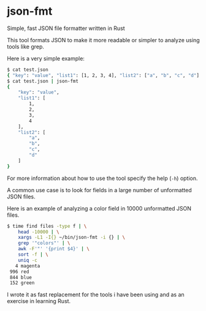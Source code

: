 # json-fmt
Simple, fast JSON file formatter written in Rust

This tool formats JSON to make it more readable or simpler to analyze using tools like grep.

Here is a very simple example:
```bash
$ cat test.json
{ "key": "value", "list1": [1, 2, 3, 4], "list2": ["a", "b", "c", "d"] }
$ cat test.json | json-fmt
{
    "key": "value",
    "list1": [
        1,
        2,
        3,
        4
    ],
    "list2": [
        "a",
        "b",
        "c",
        "d"
    ]
}
```

For more information about how to use the tool specify the help (`-h`) option.

A common use case is to look for fields in a large number of unformatted JSON files.

Here is an example of analyzing a color field in 10000 unformatted JSON files.
```bash
$ time find files -type f | \
    head -10000 | \
    xargs -L1 -I{} ~/bin/json-fmt -i {} | \
    grep '"colors"' | \
    awk -F'"' '{print $4}' | \
    sort -f | \
    uniq -c
   4 magenta
 996 red
 844 blue
 152 green
```

I wrote it as fast replacement for the tools i have been using and as an exercise in learning Rust.
